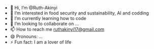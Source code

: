 - 👋 Hi, I’m @Ruth-Akinyi
- 👀 I’m interested in food security and sustainability, AI and codding
- 🌱 I’m currently learning how to code
- 💞️ I’m looking to collaborate on ...
- 📫 How to reach me ruthakinyi17@gmail.com
- 😄 Pronouns: ...
- ⚡ Fun fact: I am a lover of life 

<!---
Ruth-Akinyi/Ruth-Akinyi is a ✨ special ✨ repository because its `README.md` (this file) appears on your GitHub profile.
You can click the Preview link to take a look at your changes.
--->
